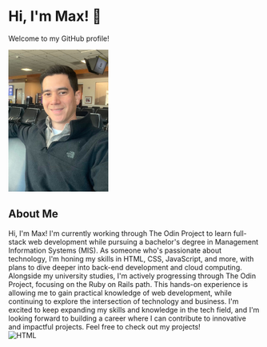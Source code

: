 # Hi, I'm Max! 👋

Welcome to my GitHub profile!

<img src="https://github.com/MaxCadiente/MaxCadiente/raw/main/IMG_0164.JPG" width="200"/>

## About Me
Hi, I'm Max! I'm currently working through The Odin Project to learn full-stack web development while pursuing a bachelor's degree in Management Information Systems (MIS). As someone who's passionate about technology, I'm honing my skills in HTML, CSS, JavaScript, and more, with plans to dive deeper into back-end development and cloud computing. Alongside my university studies, I'm actively progressing through The Odin Project, focusing on the Ruby on Rails path. This hands-on experience is allowing me to gain practical knowledge of web development, while continuing to explore the intersection of technology and business. I'm excited to keep expanding my skills and knowledge in the tech field, and I'm looking forward to building a career where I can contribute to innovative and impactful projects.
Feel free to check out my projects!<br>
![HTML](https://img.shields.io/badge/HTML-5-orange)

<!--
**MaxCadiente/MaxCadiente** is a ✨ _special_ ✨ repository because its `README.md` (this file) appears on your GitHub profile.

Here are some ideas to get you started:

- 🔭 I’m currently working on ...
- 🌱 I’m currently learning ...
- 👯 I’m looking to collaborate on ...
- 🤔 I’m looking for help with ...
- 💬 Ask me about ...
- 📫 How to reach me: ...
- 😄 Pronouns: ...
- ⚡ Fun fact: ...
-->
